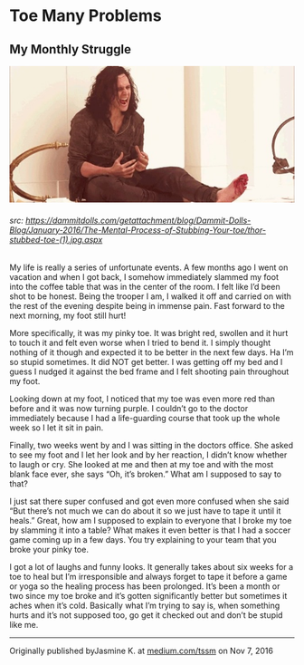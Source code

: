 # Toe Many Problems
## My Monthly Struggle

![](assets/thor-stubbed-toe.jpg)
###### src: https://dammitdolls.com/getattachment/blog/Dammit-Dolls-Blog/January-2016/The-Mental-Process-of-Stubbing-Your-toe/thor-stubbed-toe-(1).jpg.aspx

<div class="col2">

<p><span id="firstBold">My life is really</span> a series of unfortunate events. A few months ago I went on vacation and when I got back, I somehow immediately slammed my foot into the coffee table that was in the center of the room. I felt like I’d been shot to be honest. Being the trooper I am, I walked it off and carried on with the rest of the evening despite being in immense pain. Fast forward to the next morning, my foot still hurt! 
</p>
<p>
More specifically, it was my pinky toe. It was bright red, swollen and it hurt to touch it and felt even worse when I tried to bend it. I simply thought nothing of it though and expected it to be better in the next few days. Ha I’m so stupid sometimes. It did NOT get better. I was getting off my bed and I guess I nudged it against the bed frame and I felt shooting pain throughout my foot. 
</p>
<p>
Looking down at my foot, I noticed that my toe was even more red than before and it was now turning purple. I couldn’t go to the doctor immediately because I had a life-guarding course that took up the whole week so I let it sit in pain.
</p>
<p>
Finally, two weeks went by and I was sitting in the doctors office. She asked to see my foot and I let her look and by her reaction, I didn’t know whether to laugh or cry. She looked at me and then at my toe and with the most blank face ever, she says “Oh, it’s broken.” What am I supposed to say to that? 
</p>
<p>
I just sat there super confused and got even more confused when she said “But there’s not much we can do about it so we just have to tape it until it heals.” Great, how am I supposed to explain to everyone that I broke my toe by slamming it into a table? What makes it even better is that I had a soccer game coming up in a few days. You try explaining to your team that you broke your pinky toe. 
</p>
<p>
I got a lot of laughs and funny looks. It generally takes about six weeks for a toe to heal but I’m irresponsible and always forget to tape it before a game or yoga so the healing process has been prolonged. It’s been a month or two since my toe broke and it’s gotten significantly better but sometimes it aches when it’s cold. Basically what I’m trying to say is, when something hurts and it’s not supposed too, go get it checked out and don’t be stupid like me.
</p>
</div>

___

Originally published byJasmine K. at [medium.com/tssm](https://medium.com/tssm/toe-many-problems-67c9a26875c9#.30w2rdwl2) on Nov 7, 2016
